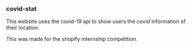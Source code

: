 ### covid-stat
This website uses the covid-19 api to show users the covid information of their location.

This was made for the shopify internship competition. 
